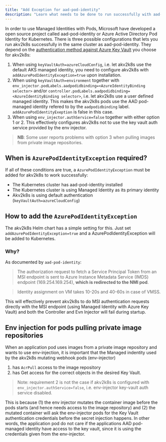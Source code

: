 ```yaml
---
title: "Add Exception for aad-pod-identity"
description: "Learn what needs to be done to run successfully with aad-pod-identity"
---
```


In order to use Managed Identities with Pods, Microsoft have developed a open source project called aad-pod-identity or Azure Active Directory Pod Identity for Kubernetes. There is three possible configurations that lets you run akv2k8s successfully in the same cluster as aad-pod-identity. They depend on the [authentication method against Azure Key Vault](../security/authentication.md) you choose for akv2k8s:
1. When using `keyVaultAuth=azureCloudConfig`, i.e. let akv2k8s use the default AKS managed identity, you need to configure akv2k8s with `addAzurePodIdentityException=true` upon installation.
2. When using `keyVaultAuth=environment` together with `env_injector.podLabels.aadpodidbinding=<AzureIdentityBinding selector>` and/or `controller.podLabels.aadpodidbinding=<AzureIdentityBinding selector>`, i.e. let akv2k8s use a user defined managed identity. This makes the akv2k8s pods use the AAD pod-managed identity refered to by the `aadpodidbinding` label. `addAzurePodIdentityExeption` is false in this case.
3. When using `env_injector.authService=false` together with either option 1 or 2. This effectively configures akv2k8s not to use the key vault auth service provided by the env injector.
> **NB**: Some user reports problems with option 3 when pulling images from private image repositories.


## When is `AzurePodIdentityException` required?

If all of these conditions are true, a `AzurePodIdentityException` must be added for akv2k8s to work successfully:

* The Kubernetes cluster has aad-pod-identity installed
* The Kubernetes cluster is using Managed Identity as its primary identity
* Akv2k8s is using default authentication (`keyVaultAuth=azureCloudConfig`)

## How to add the `AzurePodIdentityException`

The akv2k8s Helm chart has a simple setting for this. Just set `addAzurePodIdentityException=true` and a AzurePodIdentityException will be added to Kubernetes.

### Why?

As documented by `aad-pod-identity`:

>The authorization request to fetch a Service Principal Token from an MSI endpoint is sent to Azure Instance Metadata Service (IMDS) endpoint (169.254.169.254), **which is redirected to the NMI pod**.

>Identity assignment on VM takes 10-20s and 40-60s in case of VMSS.

This will effectively prevent akv2k8s to do MSI authentication requests directly with the MSI endpoint (using Managed Identity with Azure Key Vault) and both the Controller and Evn Injector will fail during startup.

## Env injection for pods pulling private image repositories
When an application pod uses images from a private image repository and wants to use env-injection, it is important that the Managed indentity used by the akv2k8s mutating webhook pods (env-injector)
1. has `AcrPull` access to the image repository
2. has Get access for the correct objects in the desired Key Vault.
> Note: requirement 2 is not the case if akv2k8s is configured with `env_injector.authService=false`, i.e. env-injector key-vault auth service disabled.

This is because (1) the env injector mutates the container image before the pods starts (and hence needs access to the image repository) and (2) the mutated container will ask the env-injector pods for the Key Vault authentication credentials before the secret injection happens. In other words, the application pod do not care if the applications AAD pod-managed identity have access to the key vault, since it is using the credentials given from the env-injector.